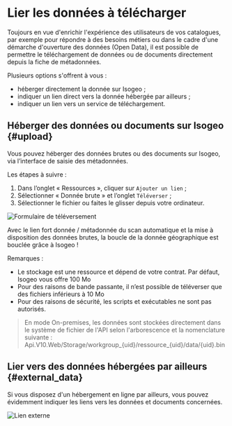 # Lier les données à télécharger

Toujours en vue d'enrichir l'expérience des utilisateurs de vos catalogues, par exemple pour répondre à des besoins métiers ou dans le cadre d'une démarche d'ouverture des données (Open Data), il est possible de permettre le téléchargement de données ou de documents directement depuis la fiche de métadonnées.

Plusieurs options s'offrent à vous :

* héberger directement la donnée sur Isogeo ;
* indiquer un lien direct vers la donnée hébergée par ailleurs ;
* indiquer un lien vers un service de téléchargement.

## Héberger des données ou documents sur Isogeo {#upload}

Vous pouvez héberger des données brutes ou des documents sur Isogeo, via l’interface de saisie des métadonnées.

Les étapes à suivre :

1. Dans l’onglet « Ressources », cliquer sur `Ajouter un lien` ;
2. Sélectionner « Donnée brute » et l’onglet `Téléverser` ;
3. Sélectionner le fichier ou faites le glisser depuis votre ordinateur.

![Formulaire de téléversement](/assets/inv_edit_one_resource_download_upload.png "Déposer un fichier sur Isogeo")

Avec le lien fort donnée / métadonnée du scan automatique et la mise à disposition des données brutes, la boucle de la donnée géographique est bouclée grâce à Isogeo !

Remarques :

* Le stockage est une ressource et dépend de votre contrat. Par défaut, Isogeo vous offre 100 Mo
* Pour des raisons de bande passante, il n’est possible de téléverser que des fichiers inférieurs à 10 Mo
* Pour des raisons de sécurité, les scripts et exécutables ne sont pas autorisés.

> En mode On-premises, les données sont stockées directement dans le système de fichier de l'API selon l'arborescence et la nomenclature suivante : Api.V10.Web/Storage/workgroup_{uid}/ressource_{uid}/data/{uid}.bin

## Lier vers des données hébergées par ailleurs {#external_data}

Si vous disposez d'un hébergement en ligne par ailleurs, vous pouvez évidemment indiquer les liens vers les données et documents concernées.

![Lien externe](/assets/inv_edit_one_resource_download_link.png "Lier vers un hébergement externe")
